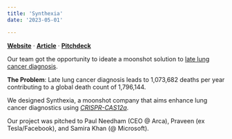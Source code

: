 ```yaml
---
title: 'Synthexia'
date: '2023-05-01'

---
```

**[Website](https://synthexia.super.site)** · **[Article](https://medium.com/@vxnuaj/synthexia-revolutionizing-lung-cancer-diagnosis-752d540b923e)** · **[Pitchdeck](https://drive.google.com/file/d/1857XZ2DheSD-g7hIqkBL7VQJCBtNsDTJ/view)**

Our team got the opportunity to ideate a moonshot solution to [late lung cancer diagnosis](https://www.ncbi.nlm.nih.gov/pmc/articles/PMC5338577/).

**The Problem**: Late lung cancer diagnosis leads to 1,073,682 deaths per year contributing to a global death count of 1,796,144.

We designed Synthexia, a moonshot company that aims enhance lung cancer diagnostics using *[CRISPR-CAS12a](https://en.wikipedia.org/wiki/Cas12a)*.

Our project was pitched to Paul Needham (CEO @ Arca), Praveen (ex Tesla/Facebook), and Samira Khan (@ Microsoft).
